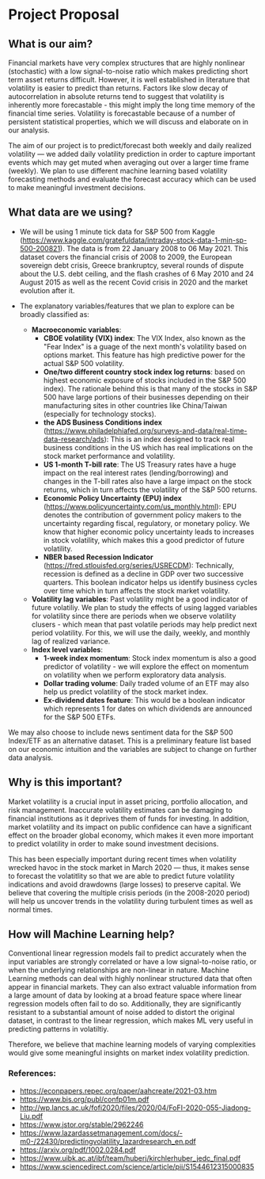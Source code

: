
# Project Proposal

## What is our aim?
Financial markets have very complex structures that are highly nonlinear (stochastic) with a low signal-to-noise ratio which makes predicting short term asset returns difficult. However, it is well established in literature that volatility is easier to predict than returns. Factors like slow decay of autocorrelation in absolute returns tend to suggest that volatility is inherently more forecastable - this might imply the long time memory of the financial time series. Volatility is forecastable because of a number of persistent statistical properties, which we will discuss and elaborate on in our analysis. 

The aim of our project is to predict/forecast both weekly and daily realized volatility — we added daily volatility prediction in order to capture important events which may get muted when averaging out over a larger time frame (weekly). We plan to use different machine learning based volatility forecasting methods and evaluate the forecast accuracy which can be used to make meaningful investment decisions.

## What data are we using?
- We will be using 1 minute tick data for S&P 500 from Kaggle (https://www.kaggle.com/gratefuldata/intraday-stock-data-1-min-sp-500-200821). The data is from 22 January 2008 to 06 May 2021. This dataset covers the financial crisis of 2008 to 2009, the European sovereign debt crisis, Greece brankruptcy, several rounds of dispute about the U.S. debt ceiling, and the flash crashes of 6 May 2010 and 24 August 2015 as well as the recent Covid crisis in 2020 and the market evolution after it.

- The explanatory variables/features that we plan to explore can be broadly classified as:
  - **Macroeconomic variables**: 
    - **CBOE volatility (VIX) index**: The VIX Index, also known as the "Fear Index" is a guage of the next month's volatility based on options market. This feature has       high predictive power for the actual S&P 500 volatility.
    - **One/two different country stock index log returns**: based on highest economic exposure of stocks included in the S&P 500 index). The rationale behind this is that many of the stocks in S&P 500 have large portions of their businesses depending on their manufacturing sites in other countries like China/Taiwan (especially for technology stocks). 
    - **the ADS Business Conditions index** (https://www.philadelphiafed.org/surveys-and-data/real-time-data-research/ads): This is an index designed to track real business conditions in the US which has real implications on the stock market performance and volatility.
    - **US 1-month T-bill rate**: The US Treasury rates have a huge impact on the real interest rates (lending/borrowing) and changes in the T-bill rates also have a large impact on the stock returns, which in turn affects the volatility of the S&P 500 returns.
    - **Economic Policy Uncertainty (EPU) index** (https://www.policyuncertainty.com/us_monthly.html): EPU denotes the contribution of government policy makers to the uncertainty regarding fiscal, regulatory, or monetary policy. We know that higher economic policy uncertainty leads to increases in stock volatility, which makes this a good predictor of future volatility.
    - **NBER based Recession Indicator** (https://fred.stlouisfed.org/series/USRECDM): Technically, recession is defined as a decline in GDP over two successive quarters. This boolean indicator helps us identify business cycles over time which in turn affects the stock market volatility.
  - **Volatility lag variables**: Past volatility might be a good indicator of future volatiliy. We plan to study the effects of using lagged variables for volatility since there are periods when we observe volatility clusers - which mean that past volatile periods may help predict next period volatility. For this, we will use the daily, weekly, and monthly lag of realized variance. 
  - **Index level variables**: 
    - **1-week index momentum**: Stock index momentum is also a good predictor of volatility - we will explore the effect on momentum on volatility when we perform exploratory data analysis.
    - **Dollar trading volume**: Daily traded volume of an ETF may also help us predict volatility of the stock market index. 
    - **Ex-dividend dates feature**: This would be a boolean indicator which represents 1 for dates on which dividends are announced for the S&P 500 ETFs.

We may also choose to include news sentiment data for the S&P 500 Index/ETF as an alternative dataset. This is a preliminary feature list based on our economic intuition and the variables are subject to change on further data analysis.
 
## Why is this important?
Market volatility is a crucial input in asset pricing, portfolio allocation, and risk management. Inaccurate volatility estimates can be damaging to financial institutions as it deprives them of funds for investing. In addition, market volatility and its impact on public confidence can have a significant effect on the
broader global economy, which makes it even more important to predict volatility in order to make sound investment decisions.

This has been especially important during recent times when volatility wrecked havoc in the stock market in March 2020 — thus, it makes sense to forecast the volatitlity so that we are able to predict future volatility indications and avoid drawdowns (large losses) to preserve capital. We believe that covering the multiple crisis periods (in the 2008-2020 period) will help us uncover trends in the volatility during turbulent times as well as normal times.

## How will Machine Learning help?
Conventional linear regression models fail to predict accurately when the input variables are strongly correlated or have a low signal-to-noise ratio, or when the underlying relationships are non-linear in nature. Machine Learning methods can deal with highly nonlinear structured data that often appear in financial markets. They can also extract valuable information from a large amount of data by looking at a broad feature space where linear regression models often fail to do so. Additionally, they are significantly resistant to a substantial amount of noise added to distort the original dataset, in contrast to the linear regression, which makes ML very useful in predicting patterns in volatiltiy. 

Therefore, we believe that machine learning models of varying complexities would give some meaningful insights on market index volatility prediction.

### References:
- https://econpapers.repec.org/paper/aahcreate/2021-03.htm
- https://www.bis.org/publ/confp01m.pdf
- http://wp.lancs.ac.uk/fofi2020/files/2020/04/FoFI-2020-055-Jiadong-Liu.pdf
- https://www.jstor.org/stable/2962246
- https://www.lazardassetmanagement.com/docs/-m0-/22430/predictingvolatility_lazardresearch_en.pdf
- https://arxiv.org/pdf/1002.0284.pdf
- https://www.uibk.ac.at/ibf/team/huberj/kirchlerhuber_jedc_final.pdf
- https://www.sciencedirect.com/science/article/pii/S1544612315000835

